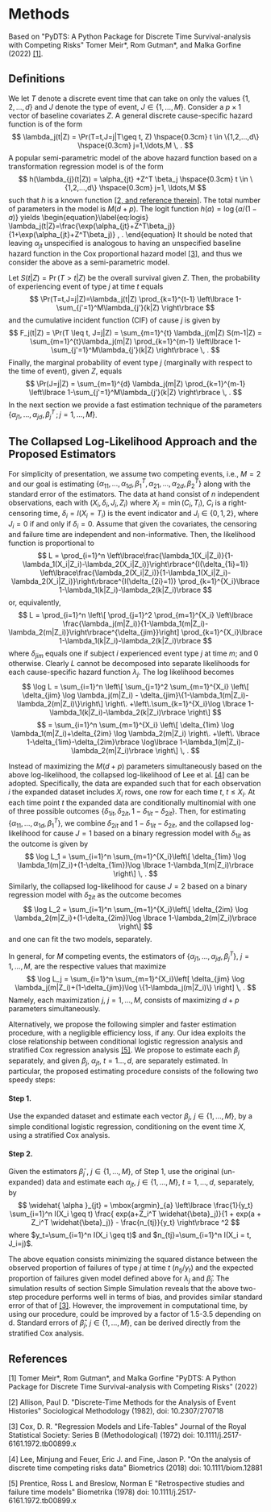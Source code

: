 # Methods

Based on "PyDTS: A Python Package for Discrete Time Survival-analysis with Competing Risks" 
Tomer Meir\*, Rom Gutman\*, and Malka Gorfine (2022) [[1]](#1).

## Definitions

We let $T$  denote a discrete event time that can take on only the values $\{1,2,...,d\}$ and $J$ denote the type of event, $J \in \{1,\ldots,M\}$.  Consider a $p \times 1$ vector of baseline covariates $Z$. A general discrete cause-specific hazard function is of the form
$$
\lambda_j(t|Z) = \Pr(T=t,J=j|T\geq t, Z)  \hspace{0.3cm} t \in \{1,2,...,d\} \hspace{0.3cm} j=1,\ldots,M  \, .
$$
A popular semi-parametric model of the above hazard function based on a transformation regression model is of the form
$$
h(\lambda_{j}(t|Z))  = \alpha_{jt} +Z^T \beta_j \hspace{0.3cm} t \in \{1,2,...,d\} \hspace{0.3cm} j=1, \ldots,M  
$$
such that $h$ is a known function [[2, and reference therein]](#2). The total number of parameters in the model is $M(d+p)$. The logit function $h(a)=\log \{ a/(1-a) \}$ yields 
\begin{equation}\label{eq:logis}
\lambda_j(t|Z)=\frac{\exp(\alpha_{jt}+Z^T\beta_j)}{1+\exp(\alpha_{jt}+Z^T\beta_j)} \, .
\end{equation}
It should be noted that leaving $\alpha_{jt}$ unspecified is analogous to having an unspecified baseline hazard function in the Cox proportional hazard model [[3]](#3), and thus we consider the above as a semi-parametric model.


Let $S(t|Z) = \Pr(T>t|Z)$ be the overall survival given $Z$. Then, the probability of experiencing event of type $j$ at time $t$ equals
$$
\Pr(T=t,J=j|Z)=\lambda_j(t|Z) \prod_{k=1}^{t-1} \left\lbrace 1-
\sum_{j'=1}^M\lambda_{j'}(k|Z) \right\rbrace  
$$
and the cumulative incident function (CIF) of cause $j$ is given by
$$
F_j(t|Z) = \Pr(T \leq t, J=j|Z) = \sum_{m=1}^{t} \lambda_j(m|Z) S(m-1|Z) = \sum_{m=1}^{t}\lambda_j(m|Z) \prod_{k=1}^{m-1} \left\lbrace 1-\sum_{j'=1}^M\lambda_{j'}(k|Z) \right\rbrace \, .
$$
Finally, the marginal probability of event type $j$ (marginally with respect to the time of event), given $Z$, equals
$$
\Pr(J=j|Z) = \sum_{m=1}^{d} \lambda_j(m|Z) \prod_{k=1}^{m-1} \left\lbrace 1-\sum_{j'=1}^M\lambda_{j'}(k|Z) \right\rbrace \, .
$$
In the next section we provide a fast estimation technique of the parameters $\{\alpha_{j1},\ldots,\alpha_{jd},\beta_j^T \, ; \, j=1,\ldots,M\}$.


## The Collapsed Log-Likelihood Approach and the Proposed Estimators
For simplicity of presentation, we assume two competing events, i.e., $M=2$ and our goal is estimating $\{\alpha_{11},\ldots,\alpha_{1d},\beta_1^T,\alpha_{21},\ldots,\alpha_{2d},\beta_2^T\}$ along with the standard error of the estimators. The data at hand consist of $n$ independent observations, each with $(X_i,\delta_i,J_i,Z_i)$ where $X_i=\min(C_i,T_i)$, $C_i$ is a right-censoring time, 
$\delta_i=I(X_i=T_i)$ is the event indicator and $J_i\in\{0,1,2\}$, where $J_i=0$ if and only if $\delta_i=0$. Assume that given the covariates, the censoring and failure time are independent and non-informative. Then, the likelihood function is proportional to 
$$
L = \prod_{i=1}^n  \left\lbrace\frac{\lambda_1(X_i|Z_i)}{1-\lambda_1(X_i|Z_i)-\lambda_2(X_i|Z_i)}\right\rbrace^{I(\delta_{1i}=1)} \left\lbrace\frac{\lambda_2(X_i|Z_i)}{1-\lambda_1(X_i|Z_i)-\lambda_2(X_i|Z_i)}\right\rbrace^{I(\delta_{2i}=1)} \prod_{k=1}^{X_i}\lbrace 1-\lambda_1(k|Z_i)-\lambda_2(k|Z_i)\rbrace
$$
or, equivalently,
$$
L = \prod_{i=1}^n \left\[ \prod_{j=1}^2 \prod_{m=1}^{X_i} \left\lbrace \frac{\lambda_j(m|Z_i)}{1-\lambda_1(m|Z_i)-\lambda_2(m|Z_i)}\right\rbrace^{\delta_{jim}}\right] \prod_{k=1}^{X_i}\lbrace 1-\lambda_1(k|Z_i)-\lambda_2(k|Z_i)\rbrace
$$
where $\delta_{jim}$ equals one if subject $i$ experienced event type $j$ at time $m$; and 0 otherwise. Clearly $L$ cannot be decomposed into separate likelihoods for each cause-specific
hazard function $\lambda_j$.
The log likelihood becomes
$$
\log L = \sum_{i=1}^n \left\[ \sum_{j=1}^2 \sum_{m=1}^{X_i} \left\[ \delta_{jim} \log \lambda_j(m|Z_i) - \delta_{jim}\{1-\lambda_1(m|Z_i)-\lambda_2(m|Z_i)\}\right\] \right\.  
+\left\.\sum_{k=1}^{X_i}\log \lbrace 1-\lambda_1(k|Z_i)-\lambda_2(k|Z_i)\rbrace \right\]
$$
$$
	= \sum_{i=1}^n \sum_{m=1}^{X_i} \left\[  \delta_{1im} \log \lambda_1(m|Z_i)+\delta_{2im} \log \lambda_2(m|Z_i) \right\. +\left\. \lbrace 1-\delta_{1im}-\delta_{2im}\rbrace \log\lbrace 1-\lambda_1(m|Z_i)-\lambda_2(m|Z_i)\rbrace \right\] \, .
$$

Instead of maximizing the $M(d+p)$ parameters simultaneously based on the above log-likelihood, the collapsed log-likelihood of Lee et al. [[4]](#4) can be adopted. Specifically, the data are expanded  such that for each observation $i$ the expanded dataset includes $X_i$ rows, one row for each time $t$, $t \leq X_i$. At each time point $t$ the expanded data are conditionally multinomial with one of three possible outcomes $\{\delta_{1it},\delta_{2it},1-\delta_{1it}-\delta_{2it}\}$. Then, for estimating $\{\alpha_{11},\ldots,\alpha_{1d},\beta_1^T\}$, we combine $\delta_{2it}$ and $1-\delta_{1it}-\delta_{2it}$, and the collapsed log-likelihood for cause $J=1$ based on a binary regression model with $\delta_{1it}$ as the outcome is given by
$$
\log L_1 = \sum_{i=1}^n \sum_{m=1}^{X_i}\left\[ \delta_{1im} \log \lambda_1(m|Z_i)+(1-\delta_{1im})\log \lbrace 1-\lambda_1(m|Z_i)\rbrace \right\] \, .
$$
Similarly, the collapsed log-likelihood for cause $J=2$ based on a binary regression model with $\delta_{2it}$ as the outcome becomes
$$
\log L_2 = \sum_{i=1}^n \sum_{m=1}^{X_i}\left\[ \delta_{2im} \log \lambda_2(m|Z_i)+(1-\delta_{2im})\log \lbrace 1-\lambda_2(m|Z_i)\rbrace \right\]
$$
and one can fit the two models, separately.  

In general, for $M$ competing events, 
the estimators of $\{\alpha_{j1},\ldots,\alpha_{jd},\beta_j^T\}$, $j=1,\ldots,M$, are the respective values that maximize  
$$
\log L_j = \sum_{i=1}^n \sum_{m=1}^{X_i}\left[ \delta_{jim} \log \lambda_j(m|Z_i)+(1-\delta_{jim})\log \{1-\lambda_j(m|Z_i)\} \right] \, .
$$
Namely, each maximization $j$, $j=1,\ldots,M$, consists of  maximizing $d + p$ parameters simultaneously. 

Alternatively, we propose the following simpler and faster estimation procedure, with a negligible efficiency loss, if any. Our idea exploits the close relationship between conditional logistic regression analysis and stratified Cox regression analysis [[5]](#5). We propose to estimate each $\beta_j$ separately, and given $\beta_j$, $\alpha_{jt}$, $t=1\ldots,d$, are separately estimated. In particular, the proposed estimating procedure consists of the following two speedy steps:
#### Step 1.
Use the expanded dataset and estimate each vector $\beta_j$, $j \in \{1,\ldots, M\}$, by a simple conditional logistic regression, conditioning on the event time $X$, using a stratified Cox analysis.

#### Step 2.
Given the estimators $\widehat{\beta}_j$ , $j \in \{1,\ldots, M\}$, of Step 1, use the original (un-expanded) data and estimate each $\alpha_{jt}$, $j \in \{1,\ldots,M\}$, $t=1,\ldots,d$, separately, by
$$ 
\widehat{ \alpha }_{jt} = \mbox{argmin}_{a} \left\lbrace \frac{1}{y_t} \sum_{i=1}^n I(X_i \geq t) \frac{ exp(a+Z_i^T \widehat{\beta}_j)}{1 + exp(a + Z_i^T \widehat{\beta}_j)} - \frac{n_{tj}}{y_t} \right\rbrace ^2 
$$
where $y_t=\sum_{i=1}^n I(X_i \geq t)$ and $n_{tj}=\sum_{i=1}^n I(X_i = t, J_i=j)$.

The above equation consists minimizing the squared distance between the observed proportion of failures of type $j$ at time $t$ ($n_{tj}/y_t$) and the expected proportion of failures given model defined above for $\lambda_j$ and $\widehat{\beta}_j$. 
The simulation results of section Simple Simulation reveals that the above two-step procedure performs well in terms of bias, and provides similar standard error of that of [[3]](#3). However, the improvement in computational time, by using our procedure, could be improved by a factor of 1.5-3.5 depending on d. Standard errors of $\widehat{\beta}_j$, $j \in \{1,\ldots,M\}$, can be derived directly from the stratified Cox analysis.

## References
<a id="1">[1]</a> 
Tomer Meir\*, Rom Gutman\*, and Malka Gorfine 
"PyDTS: A Python Package for Discrete Time Survival-analysis with Competing Risks"
(2022)

<a id="2">[2]</a> 
Allison, Paul D.
"Discrete-Time Methods for the Analysis of Event Histories"
Sociological Methodology (1982),
doi: 10.2307/270718

<a id="3">[3]</a> 
Cox, D. R.
"Regression Models and Life-Tables"
Journal of the Royal Statistical Society: Series B (Methodological) (1972)
doi: 10.1111/j.2517-6161.1972.tb00899.x

<a id="4">[4]</a> 
Lee, Minjung and Feuer, Eric J. and Fine, Jason P.
"On the analysis of discrete time competing risks data"
Biometrics (2018)
doi: 10.1111/biom.12881

<a id="5">[5]</a> 
Prentice, Ross L and Breslow, Norman E
"Retrospective studies and failure time models"
Biometrika (1978)
doi: 10.1111/j.2517-6161.1972.tb00899.x

